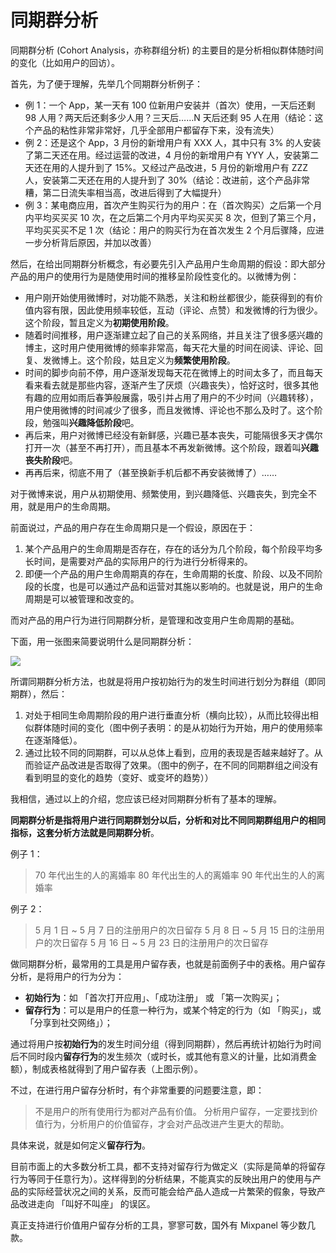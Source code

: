 # 同期群分析

同期群分析 (Cohort Analysis，亦称群组分析) 的主要目的是分析相似群体随时间的变化（比如用户的回访）。

首先，为了便于理解，先举几个同期群分析例子：

* 例 1：一个 App，某一天有 100 位新用户安装并（首次）使用，一天后还剩 98 人用？两天后还剩多少人用？三天后……N 天后还剩 95 人在用（结论：这个产品的粘性非常非常好，几乎全部用户都留存下来，没有流失）
* 例 2：还是这个 App，3 月份的新增用户有 XXX 人，其中只有 3% 的人安装了第二天还在用。经过运营的改进，4 月份的新增用户有 YYY 人，安装第二天还在用的人提升到了 15%。又经过产品改进，5 月份的新增用户有 ZZZ 人，安装第二天还在用的人提升到了 30%（结论：改进前，这个产品非常糟，第二日流失率相当高，改进后得到了大幅提升）
* 例 3：某电商应用，首次产生购买行为的用户：在（首次购买）之后第一个月内平均买买买 10 次，在之后第二个月内平均买买买 8 次，但到了第三个月，平均买买买不足 1 次（结论：用户的购买行为在首次发生 2 个月后骤降，应进一步分析背后原因，并加以改善）

然后，在给出同期群分析概念，有必要先引入产品用户生命周期的假设：即大部分产品的用户的使用行为是随使用时间的推移呈阶段性变化的。以微博为例：

* 用户刚开始使用微博时，对功能不熟悉，关注和粉丝都很少，能获得到的有价值内容有限，因此使用频率较低，互动（评论、点赞）和发微博的行为很少。这个阶段，暂且定义为**初期使用阶段**。
* 随着时间推移，用户逐渐建立起了自己的关系网络，并且关注了很多感兴趣的博主，这时用户使用微博的频率非常高，每天花大量的时间在阅读、评论、回复、发微博上。这个阶段，姑且定义为**频繁使用阶段**。
* 时间的脚步向前不停，用户逐渐发现每天花在微博上的时间太多了，而且每天看来看去就是那些内容，逐渐产生了厌烦（兴趣丧失），恰好这时，很多其他有趣的应用如雨后春笋般展露，吸引并占用了用户的不少时间（兴趣转移），用户使用微博的时间减少了很多，而且发微博、评论也不那么及时了。这个阶段，勉强叫**兴趣降低阶段**吧。
* 再后来，用户对微博已经没有新鲜感，兴趣已基本丧失，可能隔很多天才偶尔打开一次（甚至不再打开），而且基本不再发新微博。这个阶段，跟着叫**兴趣丧失阶段**吧。
* 再再后来，彻底不用了（甚至换新手机后都不再安装微博了）……

对于微博来说，用户从初期使用、频繁使用，到兴趣降低、兴趣丧失，到完全不用，就是用户的生命周期。

前面说过，产品的用户存在生命周期只是一个假设，原因在于：

1. 某个产品用户的生命周期是否存在，存在的话分为几个阶段，每个阶段平均多长时间，是需要对产品的实际用户的行为进行分析得来的。
2. 即便一个产品的用户生命周期真的存在，生命周期的长度、阶段、以及不同阶段的长度，也是可以通过产品和运营对其施以影响的。也就是说，用户的生命周期是可以被管理和改变的。

而对产品的用户行为进行同期群分析，是管理和改变用户生命周期的基础。

下面，用一张图来简要说明什么是同期群分析：

![](http://7xigda.com1.z0.glb.clouddn.com/14990529079395.png)

所谓同期群分析方法，也就是将用户按初始行为的发生时间进行划分为群组（即同期群），然后：

1. 对处于相同生命周期阶段的用户进行垂直分析（横向比较），从而比较得出相似群体随时间的变化（图中例子表明：的是从初始行为开始，用户的使用频率在逐渐降低）。
2. 通过比较不同的同期群，可以从总体上看到，应用的表现是否越来越好了。从而验证产品改进是否取得了效果。（图中的例子，在不同的同期群组之间没有看到明显的变化的趋势（变好、或变坏的趋势））

我相信，通过以上的介绍，您应该已经对同期群分析有了基本的理解。

**同期群分析是指将用户进行同期群划分以后，分析和对比不同同期群组用户的相同指标，这套分析方法就是同期群分析**。

例子 1：

> 70 年代出生的人的离婚率
> 80 年代出生的人的离婚率
> 90 年代出生的人的离婚率

例子 2：

> 5 月 1 日 ~ 5 月 7 日的注册用户的次日留存
> 5 月 8 日 ~ 5 月 15 日的注册用户的次日留存
> 5 月 16 日 ~ 5 月 23 日的注册用户的次日留存

做同期群分析，最常用的工具是用户留存表，也就是前面例子中的表格。用户留存分析，是将用户的行为分为：

* **初始行为**：如 「首次打开应用」、「成功注册」 或 「第一次购买」；
* **留存行为**：可以是用户的任意一种行为，或某个特定的行为（如 「购买」，或 「分享到社交网络」）；

通过将用户按**初始行为**的发生时间分组（得到同期群），然后再统计初始行为时间后不同时段内**留存行为**的发生频次（或时长，或其他有意义的计量，比如消费金额），制成表格就得到了用户留存表（上图示例）。

不过，在进行用户留存分析时，有个非常重要的问题要注意，即：

> 不是用户的所有使用行为都对产品有价值。
> 分析用户留存，一定要找到价值行为，分析用户的价值留存，才会对产品改进产生更大的帮助。

具体来说，就是如何定义**留存行为**。

目前市面上的大多数分析工具，都不支持对留存行为做定义（实际是简单的将留存行为等同于任意行为）。这样得到的分析结果，不能真实的反映出用户的使用与产品的实际经营状况之间的关系，反而可能会给产品人造成一片繁荣的假象，导致产品改进走向 「叫好不叫座」 的误区。


真正支持进行价值用户留存分析的工具，寥寥可数，国外有 Mixpanel 等少数几款。


